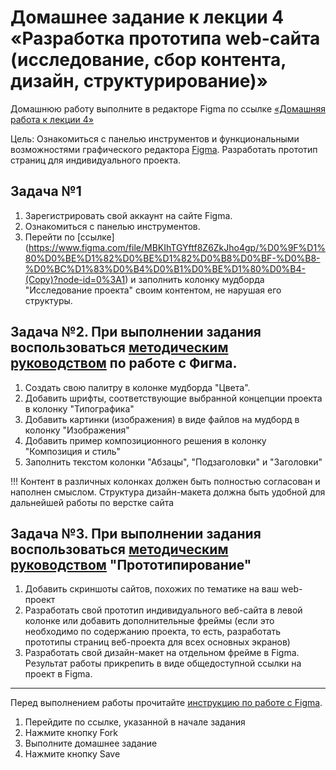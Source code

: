 # Домашнее задание к лекции 4 «Разработка прототипа web-сайта (исследование, сбор контента, дизайн, структурирование)»
Домашнюю работу выполните в редакторе Figma по ссылке [«Домашняя работа к лекции 4»](https://www.figma.com/file/MBKIhTGYftf8Z6ZkJho4gp/%D0%9F%D1%80%D0%BE%D1%82%D0%BE%D1%82%D0%B8%D0%BF-%D0%B8-%D0%BC%D1%83%D0%B4%D0%B1%D0%BE%D1%80%D0%B4-(Copy)?node-id=0%3A1)

Цель: Ознакомиться с панелью инструментов и функциональными возможностями графического редактора [Figma](https://awdee.ru/figma/). Разработать прототип страниц для индивидуального проекта.

## Задача №1
1. Зарегистрировать свой аккаунт на сайте Figma. 
2. Ознакомиться с панелью инструментов.
3. Перейти по [ссылке] (https://www.figma.com/file/MBKIhTGYftf8Z6ZkJho4gp/%D0%9F%D1%80%D0%BE%D1%82%D0%BE%D1%82%D0%B8%D0%BF-%D0%B8-%D0%BC%D1%83%D0%B4%D0%B1%D0%BE%D1%80%D0%B4-(Copy)?node-id=0%3A1) 
и заполнить колонку мудборда "Исследование проекта" своим контентом, не нарушая его структуры. 

## Задача №2. При выполнении задания воспользоваться [методическим руководством]() по работе с Фигма.
1. Создать свою палитру в колонке мудборда "Цвета". 
2. Добавить шрифты, соответствующие выбранной концепции проекта в колонку "Типографика"
3. Добавить картинки (изображения) в виде файлов на мудборд в колонку "Изображения"
4. Добавить пример композиционного решения в колонку "Композиция и стиль"
5. Заполнить текстом колонки "Абзацы", "Подзаголовки" и "Заголовки"

!!! Контент в различных колонках должен быть полностью согласован и наполнен смыслом. Структура дизайн-макета 
должна быть удобной для дальнейшей работы по верстке сайта

## Задача №3. При выполнении задания воспользоваться [методическим руководством]() "Прототипирование"
1. Добавить скриншоты сайтов, похожих по тематике на ваш web-проект
2. Разработать свой прототип индивидуального веб-сайта в левой колонке или добавить дополнительные фреймы (если это необходимо по содержанию проекта, то есть, разработать прототипы страниц веб-проекта для всех основных экранов)
3. Разработать свой дизайн-макет на отдельном фрейме в Figma. Результат работы прикрепить в виде общедоступной ссылки на проект в Figma.

---
Перед выполнением работы прочитайте [инструкцию по работе с Figma](https://awdee.ru/figma/).
1. Перейдите по ссылке, указанной в начале задания
2. Нажмите кнопку Fork
3. Выполните домашнее задание
4. Нажмите кнопку Save
